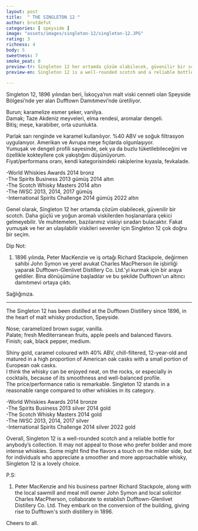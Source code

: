 ```yaml
---
layout: post
title:  " THE SINGLETON 12 "
author: brutdefut
categories: [ speyside ]
image: "assets/images/singleton-12/singleton-12.JPG"
rating: 3
richness: 4
body: 5
sweetness: 7
smoke_peat: 0
preview-tr: Singleton 12 her ortamda çözüm olabilecek, güvenilir bir scotch.                 
preview-en: Singleton 12 is a well-rounded scotch and a reliable bottle for anybody’s collection.           
     
---
```


Singleton 12, 1896 yılından beri, İskoçya’nın malt viski cenneti olan Speyside Bölgesi’nde yer alan Dufftown Damıtımevi’nde üretiliyor.  

Burun; karamelize esmer şeker, vanilya.  
Damak; Taze Akdeniz meyveleri, elma rendesi, aromalar dengeli.     
Bitiş; meşe, karabiber, orta uzunlukta.  

Parlak sarı renginde ve karamel kullanılıyor. %40 ABV ve soğuk filtrasyon uygulanıyor. Amerikan ve Avrupa meşe fıçılarda olgunlaşıyor.  
Yumuşak ve dengeli profili sayesinde, sek ya da buzlu tüketilebileceğini ve özellikle kokteyllere çok yakıştığını düşünüyorum.  
Fiyat/performans oranı, kendi kategorisindeki rakiplerine kıyasla, fevkalade.  

-World Whiskies Awards 2014 bronz  
-The Spirits Business 2013 gümüş 2014 altın  
-The Scotch Whisky Masters 2014 altın  
-The IWSC 2013, 2014, 2017 gümüş   
-International Spirits Challenge 2014 gümüş 2022 altın    

Genel olarak, Singleton 12 her ortamda çözüm olabilecek, güvenilir bir scotch. Daha güçlü ve yoğun aromalı viskilerden hoşlananlara çekici gelmeyebilir. Ve muhtemelen, bazılarımız viskiyi sıradan bulacaktır. Fakat yumuşak ve her an ulaşılabilir viskileri sevenler için Singleton 12 çok doğru bir seçim.   
 
Dip Not:  
1. 1896 yılında, Peter MacKenzie ve iş ortağı Richard Stackpole, değirmen sahibi John Symon ve yerel avukat Charles MacPherson ile işbirliği yaparak Dufftown-Glenlivet Distillery Co. Ltd.'yi kurmak için bir araya geldiler. Bina dönüşümüne başladılar ve bu şekilde Dufftown'un altıncı damıtımevi ortaya çıktı.  

Sağlığınıza.              
   
-----------------------------------------------

<p id="english"></p>

The Singleton 12 has been distilled at the Dufftown Distillery since 1896, in the heart of malt whisky production, Speyside. 

Nose; caramelized brown sugar, vanilla.  
Palate; fresh Mediterranean fruits, apple peels and balanced flavors.    
Finish; oak, black pepper, medium.   

Shiny gold, caramel coloured with 40% ABV, chill-filtered, 12-year-old and matured in a high proportion of American oak casks with a small portion of European oak casks.   
I think the whisky can be enjoyed neat, on the rocks, or especially in cocktails, because of its smoothness and well-balanced profile.  
The price/performance ratio is remarkable. Singleton 12 stands in a reasonable range compared to other whiskies in its category. 

-World Whiskies Awards 2014 bronze  
-The Spirits Business 2013 silver 2014 gold  
-The Scotch Whisky Masters 2014 gold  
-The IWSC 2013, 2014, 2017 silver   
-International Spirits Challenge 2014 silver 2022 gold   

Overall, Singleton 12 is a well-rounded scotch and a reliable bottle for anybody’s collection. It may not appeal to those who prefer bolder and more intense whiskies. Some might find the flavors a touch on the milder side, but for individuals who appreciate a smoother and more approachable whisky, Singleton 12 is a lovely choice.  

P.S:  
1. Peter MacKenzie and his business partner Richard Stackpole, along with the local sawmill and meal mill owner John Symon and local solicitor Charles MacPherson, collaborate to establish Dufftown-Glenlivet Distillery Co. Ltd. They embark on the conversion of the building, giving rise to Dufftown's sixth distillery in 1896.  

Cheers to all.  
      
      
